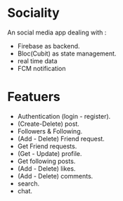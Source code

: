 # Sociality 

An social media app dealing with :
  - Firebase as backend.
  - Bloc(Cubit) as state management.
  - real time data
  - FCM notification


# Featuers

  - Authentication (login - register).
  - (Create-Delete) post.
  - Followers & Following.
  - (Add - Delete) Friend request.
  - Get Friend requests.
  - (Get - Update) profile.
  - Get following posts.
  - (Add - Delete) likes.
  - (Add - Delete) comments.
  - search.
  - chat.
